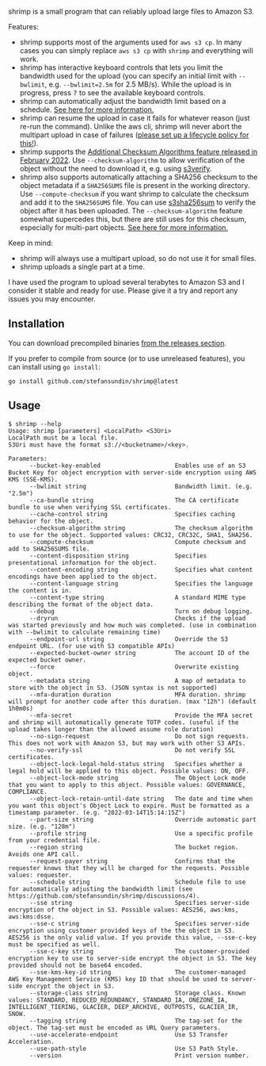 shrimp is a small program that can reliably upload large files to Amazon S3.

Features:
- shrimp supports most of the arguments used for `aws s3 cp`. In many cases you can simply replace `aws s3 cp` with `shrimp` and everything will work.
- shrimp has interactive keyboard controls that lets you limit the bandwidth used for the upload (you can specify an initial limit with `--bwlimit`, e.g. `--bwlimit=2.5m` for 2.5 MB/s). While the upload is in progress, press <kbd>?</kbd> to see the available keyboard controls.
- shrimp can automatically adjust the bandwidth limit based on a schedule. [See here for more information.](https://github.com/stefansundin/s3sha256sum/discussions/4)
- shrimp can resume the upload in case it fails for whatever reason (just re-run the command). Unlike the aws cli, shrimp will never abort the multipart upload in case of failures ([please set up a lifecycle policy for this!](https://aws.amazon.com/blogs/aws-cloud-financial-management/discovering-and-deleting-incomplete-multipart-uploads-to-lower-amazon-s3-costs/)).
- shrimp supports the [Additional Checksum Algorithms feature released in February 2022](https://aws.amazon.com/blogs/aws/new-additional-checksum-algorithms-for-amazon-s3/). Use `--checksum-algorithm` to allow verification of the object without the need to download it, e.g. using [s3verify](https://github.com/stefansundin/s3verify).
- shrimp also supports automatically attaching a SHA256 checksum to the object metadata if a `SHA256SUMS` file is present in the working directory. Use `--compute-checksum` if you want shrimp to calculate the checksum and add it to the `SHA256SUMS` file. You can use [s3sha256sum](https://github.com/stefansundin/s3sha256sum) to verify the object after it has been uploaded. The `--checksum-algorithm` feature somewhat supercedes this, but there are still uses for this checksum, especially for multi-part objects. [See here for more information.](https://github.com/stefansundin/s3sha256sum/discussions/1)

Keep in mind:
- shrimp will always use a multipart upload, so do not use it for small files.
- shrimp uploads a single part at a time.

I have used the program to upload several terabytes to Amazon S3 and I consider it stable and ready for use. Please give it a try and report any issues you may encounter.

## Installation

You can download precompiled binaries [from the releases section](https://github.com/stefansundin/shrimp/releases/latest).

If you prefer to compile from source (or to use unreleased features), you can install using `go install`:

```
go install github.com/stefansundin/shrimp@latest
```

## Usage

```
$ shrimp --help
Usage: shrimp [parameters] <LocalPath> <S3Uri>
LocalPath must be a local file.
S3Uri must have the format s3://<bucketname>/<key>.

Parameters:
      --bucket-key-enabled                     Enables use of an S3 Bucket Key for object encryption with server-side encryption using AWS KMS (SSE-KMS).
      --bwlimit string                         Bandwidth limit. (e.g. "2.5m")
      --ca-bundle string                       The CA certificate bundle to use when verifying SSL certificates.
      --cache-control string                   Specifies caching behavior for the object.
      --checksum-algorithm string              The checksum algorithm to use for the object. Supported values: CRC32, CRC32C, SHA1, SHA256.
      --compute-checksum                       Compute checksum and add to SHA256SUMS file.
      --content-disposition string             Specifies presentational information for the object.
      --content-encoding string                Specifies what content encodings have been applied to the object.
      --content-language string                Specifies the language the content is in.
      --content-type string                    A standard MIME type describing the format of the object data.
      --debug                                  Turn on debug logging.
      --dryrun                                 Checks if the upload was started previously and how much was completed. (use in combination with --bwlimit to calculate remaining time)
      --endpoint-url string                    Override the S3 endpoint URL. (for use with S3 compatible APIs)
      --expected-bucket-owner string           The account ID of the expected bucket owner.
      --force                                  Overwrite existing object.
      --metadata string                        A map of metadata to store with the object in S3. (JSON syntax is not supported)
      --mfa-duration duration                  MFA duration. shrimp will prompt for another code after this duration. (max "12h") (default 1h0m0s)
      --mfa-secret                             Provide the MFA secret and shrimp will automatically generate TOTP codes. (useful if the upload takes longer than the allowed assume role duration)
      --no-sign-request                        Do not sign requests. This does not work with Amazon S3, but may work with other S3 APIs.
      --no-verify-ssl                          Do not verify SSL certificates.
      --object-lock-legal-hold-status string   Specifies whether a legal hold will be applied to this object. Possible values: ON, OFF.
      --object-lock-mode string                The Object Lock mode that you want to apply to this object. Possible values: GOVERNANCE, COMPLIANCE.
      --object-lock-retain-until-date string   The date and time when you want this object's Object Lock to expire. Must be formatted as a timestamp parameter. (e.g. "2022-03-14T15:14:15Z")
      --part-size string                       Override automatic part size. (e.g. "128m")
      --profile string                         Use a specific profile from your credential file.
      --region string                          The bucket region. Avoids one API call.
      --request-payer string                   Confirms that the requester knows that they will be charged for the requests. Possible values: requester.
      --schedule string                        Schedule file to use for automatically adjusting the bandwidth limit (see https://github.com/stefansundin/shrimp/discussions/4).
      --sse string                             Specifies server-side encryption of the object in S3. Possible values: AES256, aws:kms, aws:kms:dsse.
      --sse-c string                           Specifies server-side encryption using customer provided keys of the the object in S3. AES256 is the only valid value. If you provide this value, --sse-c-key must be specified as well.
      --sse-c-key string                       The customer-provided encryption key to use to server-side encrypt the object in S3. The key provided should not be base64 encoded.
      --sse-kms-key-id string                  The customer-managed AWS Key Management Service (KMS) key ID that should be used to server-side encrypt the object in S3.
      --storage-class string                   Storage class. Known values: STANDARD, REDUCED_REDUNDANCY, STANDARD_IA, ONEZONE_IA, INTELLIGENT_TIERING, GLACIER, DEEP_ARCHIVE, OUTPOSTS, GLACIER_IR, SNOW.
      --tagging string                         The tag-set for the object. The tag-set must be encoded as URL Query parameters.
      --use-accelerate-endpoint                Use S3 Transfer Acceleration.
      --use-path-style                         Use S3 Path Style.
      --version                                Print version number.
```

